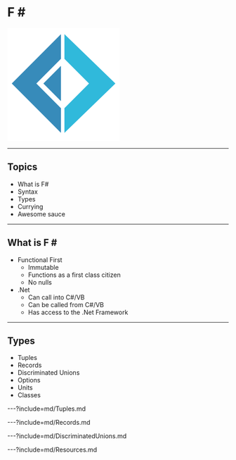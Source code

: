 # F &#35;

![logo](assets/logo.png)

---

## Topics

* What is F#
* Syntax
* Types
* Currying
* Awesome sauce

---

## What is F &#35;

* Functional First
  * Immutable
  * Functions as a first class citizen
  * No nulls
* .Net
  * Can call into C#/VB
  * Can be called from C#/VB
  * Has access to the .Net Framework

---

## Types

* Tuples
* Records
* Discriminated Unions
* Options
* Units
* Classes

---?include=md/Tuples.md

---?include=md/Records.md

---?include=md/DiscriminatedUnions.md

---?include=md/Resources.md
